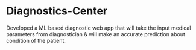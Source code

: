 # Diagnostics-Center
Developed a ML based diagnostic web app that will take the input medical parameters from diagnostician &amp; will make an accurate prediction about condition of the patient.
